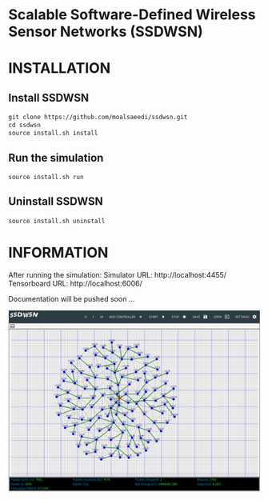 # Scalable Software-Defined Wireless Sensor Networks (SSDWSN)

# INSTALLATION

## Install SSDWSN
```
git clone https://github.com/moalsaeedi/ssdwsn.git
cd ssdwsn
source install.sh install
```
## Run the simulation
```
source install.sh run
```
## Uninstall SSDWSN
```
source install.sh uninstall
```

# INFORMATION

After running the simulation:
Simulator URL: http://localhost:4455/
Tensorboard URL: http://localhost:6006/


Documentation will be pushed soon ...


![plot](https://github.com/moalsaeedi/ssdwsn/blob/main/outputs/ssdwsn-snapshot.png?raw=true)